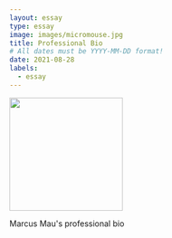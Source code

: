 ```yaml
---
layout: essay
type: essay
image: images/micromouse.jpg
title: Professional Bio
# All dates must be YYYY-MM-DD format!
date: 2021-08-28
labels:
  - essay
---
```

<img class="ui medium floated rounded image" src="../images/micromouse.jpg" width="200">


Marcus Mau's professional bio
